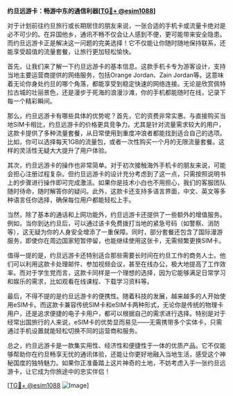 **约旦远游卡：畅游中东的通信利器[[TG💪+ @esim1088](https://t.me/s/esim1088)]**

对于计划前往约旦旅行或长期居住的朋友来说，一张合适的手机卡或流量卡绝对是必不可少的。在异国他乡，通讯不畅不仅会让人感到不便，更可能带来安全隐患。而约旦远游卡正是解决这一问题的完美选择！它不仅能让你随时随地保持联系，还能享受超值的流量套餐，让旅行更加轻松愉快。

首先，让我们来了解一下约旦远游卡的基本信息。这款手机卡专为游客设计，支持当地主要运营商提供的网络服务，包括Orange Jordan、Zain Jordan等。这意味着无论你身处约旦的哪个角落，都能享受到稳定快速的网络连接。无论是欣赏佩特拉古城的壮丽景色，还是漫步于死海的浪漫沙滩，你的手机都能随时在线，记录下每一个精彩瞬间。

那么，约旦远游卡有哪些具体的优势呢？首先，它的资费非常实惠。与直接购买当地SIM卡相比，约旦远游卡的价格更具竞争力。尤其是针对流量需求较大的用户，这款卡提供了多种流量套餐，从日常使用到重度冲浪者都能找到适合自己的选项。比如，你可以选择每天1GB的流量包，或者一次性购买一个月的无限流量套餐。这样的灵活性无疑大大提升了用户体验。

其次，约旦远游卡的操作也非常简单。对于初次接触海外手机卡的朋友来说，可能会担心注册过程复杂。但约旦远游卡的设计充分考虑到了这一点，只需按照说明书上的步骤进行操作即可完成激活。如果你是技术小白也不用担心，我们的客服团队随时待命，随时解答你的疑问。此外，这款卡还支持多语言界面，中文、英文等多种语言任你选择，确保每位用户都能轻松上手。

当然，除了基本的通话和上网功能外，约旦远游卡还提供了一些额外的增值服务。例如，当你到达约旦后，可以通过该卡免费拨打当地的紧急号码（如警察、消防等），这无疑为你的人身安全增添了一重保障。同时，部分套餐还包含了国际漫游服务，即使你在周边国家短暂停留，也能继续使用这张卡，无需频繁更换SIM卡。

值得一提的是，约旦远游卡还特别适合那些需要长时间在约旦工作的商务人士。他们可以利用这款卡处理邮件、参加视频会议，甚至在线办公，极大地提高了工作效率。而对于学生党而言，这款卡同样是一个理想的选择，因为它能够满足日常学习和娱乐的需求，比如观看在线课程、下载学习资料等。

最后，不得不提的是约旦远游卡的便携性。随着科技的发展，越来越多的人开始使用eSIM卡。而这款卡兼容传统SIM卡和eSIM卡两种形式，无论你是传统的物理卡用户，还是追求便捷的电子卡用户，都可以根据自己的需求进行选择。特别是对于经常出国旅行的人来说，eSIM卡的优势显而易见——无需携带多个实体卡，只需通过手机设置就能轻松切换不同的运营商和服务。

总之，约旦远游卡是一款集实用性、经济性和便捷性于一体的优质产品。它不仅能够帮助你在约旦畅享无忧的通讯体验，还能让你更好地融入当地生活，感受这个神秘国度的独特魅力。如果你正准备踏上这片神奇的土地，不妨考虑入手一张约旦远游卡，让它成为你旅途中的忠实伴侣！

[[TG💪+ @esim1088](https://t.me/s/esim1088) ![Image](https://i.postimg.cc/4NQfJmqS/Snipaste-2025-05-13-00-14-12.png)]